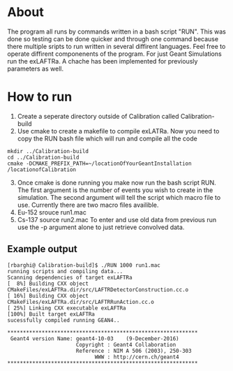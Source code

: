 # About 
The program all runs by commands written in a bash script "RUN". This was done so testing can be done quicker and through one command because there multiple sripts to run written in several diffirent languages. Feel free to operate diffirent componenents of the program. For just Geant Simulations run the exLAFTRa. A chache has been implemented for previously parameters as well.
# How to run
1. Create a seperate directory outside of Calibration called Calibration-build
2. Use cmake to create a makefile to compile exLATRa. Now you need to copy the RUN bash file which will run and compile all the code 
```
mkdir ../Calibration-build
cd ../Calibration-build
cmake -DCMAKE_PREFIX_PATH=~/locationOfYourGeantInstallation /locationofCalibration
```
3. Once cmake is done running you make now run the bash script RUN. The first argument is the number of events you wish to create in the simulation. The second argument will tell the script which macro file to use. Currently there are two macro files availible. 
1. Eu-152 srouce run1.mac
2. Cs-137 source run2.mac
To enter and use old data from previous run use the -p argument alone to just retrieve convolved data.

## Example output

```
[rbarghi@ Calibration-build]$ ./RUN 1000 run1.mac 
running scripts and compiling data...
Scanning dependencies of target exLAFTRa
[  8%] Building CXX object CMakeFiles/exLAFTRa.dir/src/LAFTRDetectorConstruction.cc.o
[ 16%] Building CXX object CMakeFiles/exLAFTRa.dir/src/LAFTRRunAction.cc.o
[ 25%] Linking CXX executable exLAFTRa
[100%] Built target exLAFTRa
sucessfully compiled running GEAN4..

*************************************************************
 Geant4 version Name: geant4-10-03    (9-December-2016)
                      Copyright : Geant4 Collaboration
                      Reference : NIM A 506 (2003), 250-303
                            WWW : http://cern.ch/geant4
*************************************************************

```


